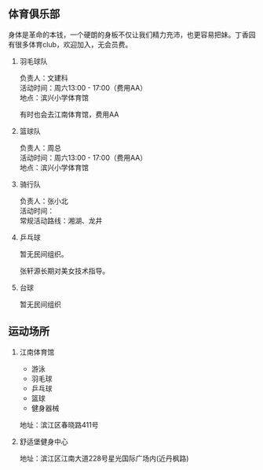 ## 体育俱乐部

身体是革命的本钱，一个硬朗的身板不仅让我们精力充沛，也更容易把妹。丁香园有很多体育club，欢迎加入，无会员费。

1. 羽毛球队

	负责人：文建科  
	活动时间：周六13:00 - 17:00（费用AA）  
	地点：滨兴小学体育馆  

	有时也会去江南体育馆，费用AA

2. 篮球队

	负责人：周总  
	活动时间：周六13:00 - 17:00（费用AA）  
	地点：滨兴小学体育馆  


3. 骑行队

	负责人：张小北  
	活动时间：    
	常规活动路线：湘湖、龙井    


3. 乒乓球  

	暂无民间组织。  

	张轩源长期对美女技术指导。  


4. 台球  

	暂无民间组织  



## 运动场所

1. 江南体育馆

	* 游泳
	* 羽毛球
	* 乒乓球
	* 篮球
	* 健身器械

	地址：滨江区春晓路411号


2. 舒适堡健身中心

	地址：滨江区江南大道228号星光国际广场内(近丹枫路)

